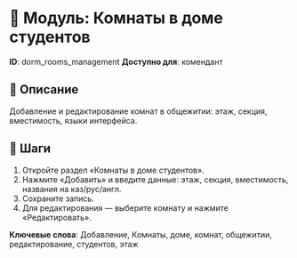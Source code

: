 # 📘 Модуль: Комнаты в доме студентов
**ID**: dorm_rooms_management
**Доступно для**: комендант

## 📝 Описание
Добавление и редактирование комнат в общежитии: этаж, секция, вместимость, языки интерфейса.

## 🩜 Шаги
1. Откройте раздел «Комнаты в доме студентов».
2. Нажмите «Добавить» и введите данные: этаж, секция, вместимость, названия на каз/рус/англ.
3. Сохраните запись.
4. Для редактирования — выберите комнату и нажмите «Редактировать».

**Ключевые слова**: Добавление, Комнаты, доме, комнат, общежитии, редактирование, студентов, этаж
